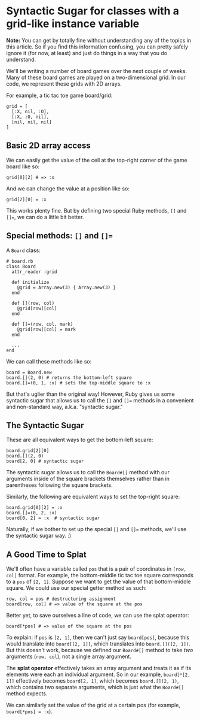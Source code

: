 # Syntactic Sugar for classes with a grid-like instance variable

**Note:** You can get by totally fine without understanding any of the
topics in this article. So if you find this information confusing, you
can pretty safely ignore it (for now, at least) and just do things in a
way that you do understand.

We'll be writing a number of board games over the next couple of weeks.
Many of these board games are played on a two-dimensional grid. In our
code, we represent these grids with 2D arrays.

For example, a tic tac toe game board/grid:

```
grid = [
  [:X, nil, :O],
  [:X, :O, nil],
  [nil, nil, nil]
]
```

## Basic 2D array access

We can easily get the value of the cell at the top-right corner of the
game board like so:

```
grid[0][2] # => :o
```

And we can change the value at a position like so:

```
grid[2][0] = :x
```

This works plenty fine. But by defining two special Ruby methods, `[]`
and `[]=`, we can do a little bit better.

## Special methods: `[]` and `[]=`

A `Board` class:

```
# board.rb
class Board
  attr_reader :grid

  def initialize
    @grid = Array.new(3) { Array.new(3) }
  end

  def [](row, col)
    @grid[row][col]
  end

  def []=(row, col, mark)
    @grid[row][col] = mark
  end

  ...
end
```

We can call these methods like so:

```
board = Board.new
board.[](2, 0) # returns the bottom-left square
board.[]=(0, 1, :x) # sets the top-middle square to :x
```

But that's uglier than the original way! However, Ruby gives us some
syntactic sugar that allows us to call the `[]` and `[]=` methods in a
convenient and non-standard way, a.k.a. "syntactic sugar."

## The Syntactic Sugar

These are all equivalent ways to get the bottom-left square:

```
board.grid[2][0]
board.[](2, 0)
board[2, 0] # syntactic sugar
```

The syntactic sugar allows us to call the `Board#[]` method with our
arguments inside of the square brackets themselves rather than in
parentheses following the square brackets.

Similarly, the following are equivalent ways to set the top-right
square:

```
board.grid[0][2] = :x
board.[]=(0, 2, :x)
board[0, 2] = :x  # syntactic sugar
```

Naturally, if we bother to set up the special `[]` and `[]=` methods,
we'll use the syntactic sugar way. :)

## A Good Time to Splat

We'll often have a variable called `pos` that is a pair of coordinates
in `[row, col]` format. For example, the bottom-middle tic tac toe
square corresponds to a `pos` of `[2, 1]`. Suppose we want to get the
value of that bottom-middle square. We could use our special getter
method as such:

```
row, col = pos # destructuring assignment
board[row, col] # => value of the square at the pos
```

Better yet, to save ourselves a line of code, we can use the splat
operator:

```
board[*pos] # => value of the square at the pos
```

To explain: if `pos` is `[2, 1]`, then we can't just say `board[pos]`,
because this would translate into `board[[2, 1]]`, which translates into
`board.[]([2, 1])`. But this doesn't work, because we defined our
`Board#[]` method to take *two* arguments (`row, col`), not a single
array argument.

The **splat operator** effectively takes an array argument and treats it
as if its elements were each an individual argument. So in our example,
`board[*[2, 1]]` effectively becomes `board[2, 1]`, which becomes
`board.[](2, 1)`, which contains two separate arguments, which is just
what the `Board#[]` method expects.

We can similarly set the value of the grid at a certain pos (for
example, `board[*pos] = :x`).
